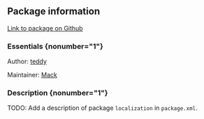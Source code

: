 <div id='localization-autogenerated' markdown='1'>


<!-- do not edit this file, autogenerated -->

## Package information 

[Link to package on Github](github:org=duckietown,repo=Software,path=30-localization-and-planning/localization,branch=master18)

### Essentials {nonumber="1"}

Author: [teddy](mailto:teddy@todo.todo)

Maintainer: [Mack](mailto:mack@duckietown.org)

### Description {nonumber="1"}

TODO: Add a description of package `localization` in `package.xml`.



</div>

